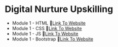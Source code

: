 # Digital Nurture Upskilling

- Module 1 - HTML 🔗[Link To Website](https://html-mauve-iota.vercel.app/)
- Module 1 - CSS  🔗[Link To Website](https://css-gules.vercel.app/)
- Module 1 - JS   🔗[Link To Website](https://js-three-chi.vercel.app/)
- Module 1 - Bootstrap 🔗[Link To Website](https://yogithaaah.github.io/DigitalNurture/Module%201%20-%20Bootstrap/bootstrap_link.html)
